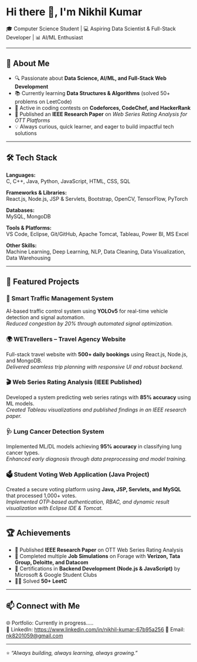 # Hi there 👋, I'm Nikhil Kumar  

🎓 Computer Science Student | 💻 Aspiring Data Scientist & Full-Stack Developer | 📊 AI/ML Enthusiast  

---

## 🚀 About Me  
- 🔍 Passionate about **Data Science, AI/ML, and Full-Stack Web Development**  
- 📚 Currently learning **Data Structures & Algorithms** (solved 50+ problems on LeetCode)  
- 🤝 Active in coding contests on **Codeforces, CodeChef, and HackerRank**  
- 📖 Published an **IEEE Research Paper** on *Web Series Rating Analysis for OTT Platforms*  
- 💡 Always curious, quick learner, and eager to build impactful tech solutions  

---

## 🛠️ Tech Stack  

**Languages:**  
C, C++, Java, Python, JavaScript, HTML, CSS, SQL  

**Frameworks & Libraries:**  
React.js, Node.js, JSP & Servlets, Bootstrap, OpenCV, TensorFlow, PyTorch  

**Databases:**  
MySQL, MongoDB  

**Tools & Platforms:**  
VS Code, Eclipse, Git/GitHub, Apache Tomcat, Tableau, Power BI, MS Excel  

**Other Skills:**  
Machine Learning, Deep Learning, NLP, Data Cleaning, Data Visualization, Data Warehousing  

---

## 📌 Featured Projects  

### 🚦 Smart Traffic Management System  
AI-based traffic control system using **YOLOv5** for real-time vehicle detection and signal automation.  
*Reduced congestion by 20% through automated signal optimization.*  

### 🌍 WETravellers – Travel Agency Website  
Full-stack travel website with **500+ daily bookings** using React.js, Node.js, and MongoDB.  
*Delivered seamless trip planning with responsive UI and robust backend.*  

### 🎬 Web Series Rating Analysis (IEEE Published)  
Developed a system predicting web series ratings with **85% accuracy** using ML models.  
*Created Tableau visualizations and published findings in an IEEE research paper.*  

### 🩺 Lung Cancer Detection System  
Implemented ML/DL models achieving **95% accuracy** in classifying lung cancer types.  
*Enhanced early diagnosis through data preprocessing and model training.*  

### 🗳️ Student Voting Web Application (Java Project)  
Created a secure voting platform using **Java, JSP, Servlets, and MySQL** that processed 1,000+ votes.  
*Implemented OTP-based authentication, RBAC, and dynamic result visualization with Eclipse IDE & Tomcat.*  

---

## 🏆 Achievements  

- 📜 Published **IEEE Research Paper** on OTT Web Series Rating Analysis  
- 🎯 Completed multiple **Job Simulations** on Forage with **Verizon, Tata Group, Deloitte, and Datacom**  
- 🥇 Certifications in **Backend Development (Node.js & JavaScript)** by Microsoft & Google Student Clubs  
- 🧑‍💻 Solved **50+ LeetC**
  
---

## 📫 Connect with Me  

🌐 Portfolio: Currently in progress.....  
💼 LinkedIn: https://www.linkedin.com/in/nikhil-kumar-67b95a256
📧 Email: nk8201059@gmail.com  

---

⭐️ *“Always building, always learning, always growing.”*  
